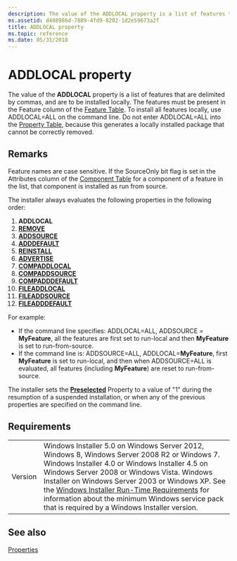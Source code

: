 ```yaml
---
description: The value of the ADDLOCAL property is a list of features that are delimited by commas, and are to be installed locally.
ms.assetid: d408986d-7889-4fd9-8202-1d2e59673a2f
title: ADDLOCAL property
ms.topic: reference
ms.date: 05/31/2018
---
```


# ADDLOCAL property

The value of the **ADDLOCAL** property is a list of features that are delimited by commas, and are to be installed locally. The features must be present in the Feature column of the [Feature Table](feature-table.md). To install all features locally, use ADDLOCAL=ALL on the command line. Do not enter ADDLOCAL=ALL into the [Property Table](property-table.md), because this generates a locally installed package that cannot be correctly removed.

## Remarks

Feature names are case sensitive. If the SourceOnly bit flag is set in the Attributes column of the [Component Table](component-table.md) for a component of a feature in the list, that component is installed as run from source.

The installer always evaluates the following properties in the following order:

1.  **ADDLOCAL**
2.  [**REMOVE**](remove.md)
3.  [**ADDSOURCE**](addsource.md)
4.  [**ADDDEFAULT**](adddefault.md)
5.  [**REINSTALL**](reinstall.md)
6.  [**ADVERTISE**](advertise.md)
7.  [**COMPADDLOCAL**](compaddlocal.md)
8.  [**COMPADDSOURCE**](compaddsource.md)
9.  [**COMPADDDEFAULT**](compadddefault.md)
10. [**FILEADDLOCAL**](fileaddlocal.md)
11. [**FILEADDSOURCE**](fileaddsource.md)
12. [**FILEADDDEFAULT**](fileadddefault.md)

For example:

-   If the command line specifies: ADDLOCAL=ALL, ADDSOURCE = **MyFeature**, all the features are first set to run-local and then **MyFeature** is set to run-from-source.
-   If the command line is: ADDSOURCE=ALL, ADDLOCAL=**MyFeature**, first **MyFeature** is set to run-local, and then when ADDSOURCE=ALL is evaluated, all features (including **MyFeature**) are reset to run-from-source.

The installer sets the [**Preselected**](preselected.md) Property to a value of "1" during the resumption of a suspended installation, or when any of the previous properties are specified on the command line.

## Requirements



|                    |                                                                                                                                                                                                                                                                                                                                                                                                                                                  |
|--------------------|--------------------------------------------------------------------------------------------------------------------------------------------------------------------------------------------------------------------------------------------------------------------------------------------------------------------------------------------------------------------------------------------------------------------------------------------------|
| Version<br/> | Windows Installer 5.0 on Windows Server 2012, Windows 8, Windows Server 2008 R2 or Windows 7. Windows Installer 4.0 or Windows Installer 4.5 on Windows Server 2008 or Windows Vista. Windows Installer on Windows Server 2003 or Windows XP. See the [Windows Installer Run-Time Requirements](windows-installer-portal.md) for information about the minimum Windows service pack that is required by a Windows Installer version.<br/> |



## See also

<dl> <dt>

[Properties](properties.md)
</dt> </dl>

 

 




